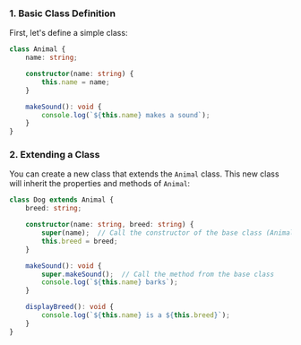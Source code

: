 
### 1. Basic Class Definition

First, let's define a simple class:

```ts
class Animal {
    name: string;

    constructor(name: string) {
        this.name = name;
    }

    makeSound(): void {
        console.log(`${this.name} makes a sound`);
    }
}

```

### 2. Extending a Class

You can create a new class that extends the `Animal` class. This new class will inherit the properties and methods of `Animal`:

```ts
class Dog extends Animal {
    breed: string;

    constructor(name: string, breed: string) {
        super(name);  // Call the constructor of the base class (Animal)
        this.breed = breed;
    }

    makeSound(): void {
        super.makeSound();  // Call the method from the base class
        console.log(`${this.name} barks`);
    }

    displayBreed(): void {
        console.log(`${this.name} is a ${this.breed}`);
    }
}

```